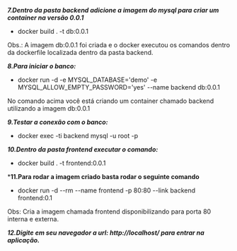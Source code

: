 ***7.Dentro da pasta backend adicione a imagem do mysql para criar um container na versão 0.0.1***

-   docker build . -t db:0.0.1

Obs.: A imagem db:0.0.1 foi criada e o docker executou os comandos dentro da dockerfile localizada dentro da pasta backend.

***8.Para iniciar o banco:***

-   docker run -d -e MYSQL_DATABASE='demo' -e MYSQL_ALLOW_EMPTY_PASSWORD='yes' --name backend db:0.0.1

No comando acima você está criando um container chamado backend utilizando a imagem db:0.0.1

***9.Testar a conexão com o banco:***

-   docker exec -ti backend mysql -u root -p

***10.Dentro da pasta frontend executar o comando:***

-   docker build . -t frontend:0.0.1

***11.Para rodar a imagem criado basta rodar o seguinte comando**

-   docker run -d --rm --name frontend -p 80:80 --link backend frontend:0.1

Obs: Cria a imagem chamada frontend disponibilizando para porta 80 interna e externa.

***12.Digite em seu navegador a url: http://localhost/ para entrar na aplicação.***
